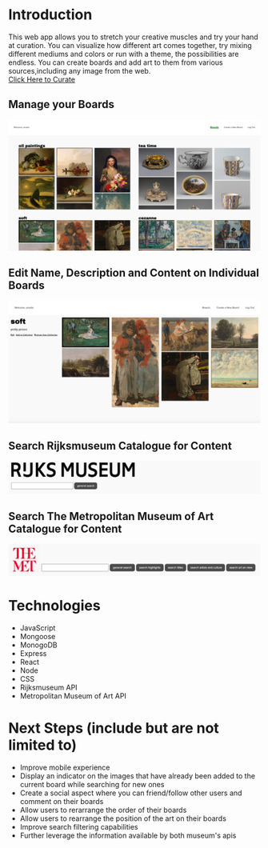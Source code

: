 # Introduction 

This web app allows you to stretch your creative muscles and try your hand at curation. You can visualize how different art comes together, try mixing different mediums and colors or run with a theme, the possibilities are endless. You can create boards and add art to them from various sources,including any image from the web.  
[Click Here to Curate](https://art-collector.herokuapp.com/)

## Manage your Boards 
![home page](/public/screenshots/all-boards.png)
## Edit Name, Description and Content on Individual Boards
![show board](/public/screenshots/single-board.png)
## Search Rijksmuseum Catalogue for Content
![rijks search](/public/screenshots/rijks-search.png)
## Search The Metropolitan Museum of Art Catalogue for Content
![met search](/public/screenshots/met-search.png)

# Technologies 
* JavaScript
* Mongoose
* MonogoDB
* Express
* React
* Node
* CSS
* Rijksmuseum API
* Metropolitan Museum of Art API

# Next Steps (include but are not limited to)
* Improve mobile experience 
* Display an indicator on the images that have already been added to the current board while searching for new ones
* Create a social aspect where you can friend/follow other users and comment on their boards
* Allow users to rerarrange the order of their boards
* Allow users to rearrange the position of the art on their boards
* Improve search filtering capabilities
* Further leverage the information available by both museum's apis
